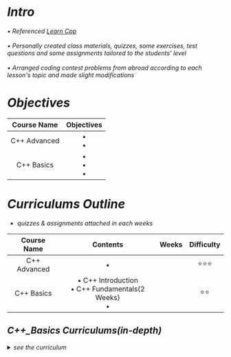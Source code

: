 <i>

# Intro
• Referenced [Learn Cpp](https://www.learncpp.com/)<br>
<br>
• Personally created class materials, quizzes, some exercises, test questions and some assignments tailored to the students' level <br>
<br>
• Arranged coding contest problems from abroad according to each lesson's topic and made slight modifications <br>

# Objectives

<div align="center", class="python">

| Course Name | Objectives | 
| :--------: | :-----------: |
| C++ Advanced | •  <br> •  |
| C++ Basics | •  <br> •  <br> •  |

</div>


# Curriculums Outline

* quizzes & assignments attached in each weeks

<div align="center", class="python">

| Course Name | Contents | Weeks | Difficulty |
| :--------: | :-----------: | :-----------: | :-----------: |
| C++ Advanced | • |  | ⭐⭐⭐ |
| C++ Basics | • C++ Introduction <br> • C++ Fundamentals(2 Weeks) <br> • |  | ⭐⭐ |
</div>

</i>


<i>

## C++_Basics Curriculums(in-depth)

<details>

<summary>see the curriculum</summary>

<br>

  <div align="center", class="python">

| No. | Topic | What You will Learn | Difficulty | Quiz Attached | Assignment Attached |
| :--------: | :-----------: | :-----------: | :-----------: | :-----------: | :-----------: |
| Wk1 | C++ Introduction | Introduction <br> C++ Development Process <br> Installation <br> Hello World! <br> Comments | ⭐⭐ | ✅ | N/A |
| Wk2 | C++ Fundamentals(1/2) | Objects/Variables <br> Initializations <br> iostream library <br> Extraction Process <br> Literal Constants / Operators / Expressions | ⭐⭐ | ✅ |  |
| Wk3 | C++ Fundamentals(2/2) | (Value-returning) Functions <br> (non-value returning) Functions <br> Function Parameters & arguments | ⭐⭐ | ✅ |  |
</div>

</details>


</i>


